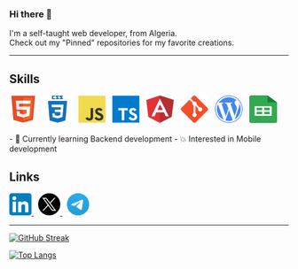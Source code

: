 ### Hi there 👋
I'm a self-taught web developer, from Algeria.\
Check out my "Pinned" repositories for my favorite creations.

---

## Skills
<div>
  <img 
    src="./assets/html5-original.svg" 
    alt="HTML icon" width="50" height="50"/>
  &nbsp;
  <img 
    src="./assets/css3-plain-wordmark.svg" 
    alt="CSS icon" width="50" height="50"/>
  &nbsp;
  <img 
    src="./assets/javascript-original.svg" 
    alt="Javascript icon" width="50" height="50"/>
  &nbsp;
  <img 
    src="./assets/typescript.svg" 
    alt="Typescript icon" width="50" height="50"/>
  &nbsp;
  <img 
    src="./assets/angular.svg" 
    alt="Angular icon" width="50" height="50"/>
  &nbsp;
  <img 
    src="./assets/git-plain.svg" 
    alt="GIT icon" width="50" height="50"/>
  &nbsp;
  <img 
    src="./assets/wordpress.svg" 
    alt="WordPress icon" width="50" height="50"/>
  &nbsp;
  <img 
    src="./assets/google-sheets-logo-icon.svg" 
    alt="Google Sheets icon" width="50" height="50"/>
  &nbsp;
</div>
<br />
- 🌱 Currently learning Backend development
- 💥 Interested in Mobile development

## Links
<div>
  <a href="https://www.linkedin.com/in/redouane-bekkouche/" target="_blank">
    <img src="./assets/LinkedIn_icon.svg" width="40" height="40">
  </a>&nbsp;
  <a href="https://twitter.com/red1dev" target="_blank">
    <img src="./assets/X-icon.svg" width="40" height="40">
  </a>&nbsp;
  <a href="https://t.me/red1dev" target="_blank">
    <img src="./assets/telegram.svg" width="40" height="40">
  </a>
</div>

---

[![GitHub Streak](http://github-readme-streak-stats.herokuapp.com?user=red1code&theme=dark&background=000000)](https://git.io/streak-stats)

[![Top Langs](https://github-readme-stats.vercel.app/api/top-langs/?username=red1code&layout=compact&theme=vision-friendly-dark)](https://github.com/anuraghazra/github-readme-stats)



<!--
**red1code/red1code** is a ✨ _special_ ✨ repository because its `README.md` (this file) appears on your GitHub profile.

Here are some ideas to get you started:

- 🔭 I’m currently working on ...
- 🌱 I’m currently learning ...
- 👯 I’m looking to collaborate on ...
- 🤔 I’m looking for help with ...
- 💬 Ask me about ...
- 📫 How to reach me: ...
- 😄 Pronouns: ...
- ⚡ Fun fact: ...
-->
